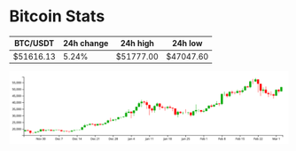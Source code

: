 # Bitcoin Stats

BTC/USDT|24h change|24h high|24h low|
|---|---|---|---|
|$51616.13|5.24%|$51777.00|$47047.60|

<img src="./chart.svg">
